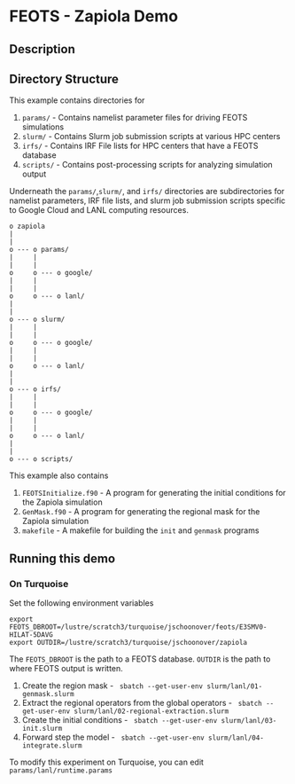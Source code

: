 # FEOTS - Zapiola Demo

## Description



## Directory Structure
This example contains directories for 
1. `params/` - Contains namelist parameter files for driving FEOTS simulations
2. `slurm/` - Contains Slurm job submission scripts at various HPC centers
3. `irfs/` - Contains IRF File lists for HPC centers that have a FEOTS database
3. `scripts/` - Contains post-processing scripts for analyzing simulation output

Underneath the `params/`,`slurm/`, and `irfs/` directories are subdirectories for namelist parameters, IRF file lists, and slurm job submission scripts specific to Google Cloud and LANL computing resources.

```
o zapiola
|
|
o --- o params/
|     |
|     |
o     o --- o google/
|     |
|     |
o     o --- o lanl/
|
|
o --- o slurm/
|     |
|     |
o     o --- o google/
|     |
|     |
o     o --- o lanl/
|
|
o --- o irfs/
|     |
|     |
o     o --- o google/
|     |
|     |
o     o --- o lanl/
|
|
o --- o scripts/
```

This example also contains
1. `FEOTSInitialize.f90` - A program for generating the initial conditions for the Zapiola simulation
2. `GenMask.f90` - A program for generating the regional mask for the Zapiola simulation
3. `makefile` - A makefile for building the `init` and `genmask` programs

## Running this demo

### On Turquoise
Set the following environment variables
```
export FEOTS_DBROOT=/lustre/scratch3/turquoise/jschoonover/feots/E3SMV0-HILAT-5DAVG
export OUTDIR=/lustre/scratch3/turquoise/jschoonover/zapiola
```
The `FEOTS_DBROOT` is the path to a FEOTS database. `OUTDIR` is the path to where FEOTS output is written.
1. Create the region mask - ` sbatch --get-user-env slurm/lanl/01-genmask.slurm`
2. Extract the regional operators from the global operators - ` sbatch --get-user-env slurm/lanl/02-regional-extraction.slurm`
3. Create the initial conditions - ` sbatch --get-user-env slurm/lanl/03-init.slurm`
4. Forward step the model - ` sbatch --get-user-env slurm/lanl/04-integrate.slurm`

To modify this experiment on Turquoise, you can edit `params/lanl/runtime.params`
